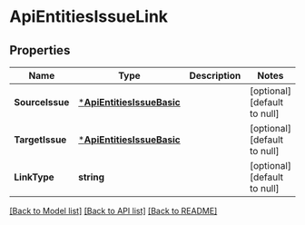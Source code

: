 # ApiEntitiesIssueLink

## Properties
Name | Type | Description | Notes
------------ | ------------- | ------------- | -------------
**SourceIssue** | [***ApiEntitiesIssueBasic**](API_Entities_IssueBasic.md) |  | [optional] [default to null]
**TargetIssue** | [***ApiEntitiesIssueBasic**](API_Entities_IssueBasic.md) |  | [optional] [default to null]
**LinkType** | **string** |  | [optional] [default to null]

[[Back to Model list]](../README.md#documentation-for-models) [[Back to API list]](../README.md#documentation-for-api-endpoints) [[Back to README]](../README.md)


